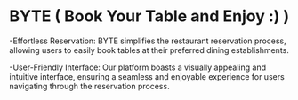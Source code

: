 # BYTE ( Book Your Table and Enjoy :) )

-Effortless Reservation: BYTE simplifies the restaurant reservation process, allowing users to easily book tables at their preferred dining establishments.

-User-Friendly Interface: Our platform boasts a visually appealing and intuitive interface, ensuring a seamless and enjoyable experience for users navigating through the reservation process.
 
